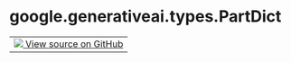 
# google.generativeai.types.PartDict

<!-- Insert buttons and diff -->

<table class="tfo-notebook-buttons tfo-api nocontent">
<td>
  <a target="_blank" href="https://github.com/google/generative-ai-python/blob/master/google/generativeai/types/content_types.py#L218-L220">
    <img src="https://www.tensorflow.org/images/GitHub-Mark-32px.png" />
    View source on GitHub
  </a>
</td>
</table>





<!-- Placeholder for "Used in" -->



